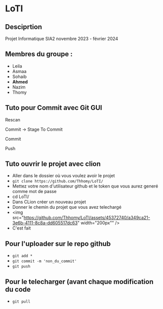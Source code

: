 # LoTI
## Desciprtion
Projet Informatique SIA2
novembre 2023 - février 2024
## Membres du groupe :
- Leila
- Asmaa
- Sohaib
- **Ahmed**
- Nazim
- Thomy
## Tuto pour Commit avec Git GUI
Rescan

Commit -> Stage To Commit

Commit

Push

## Tuto ouvrir le projet avec clion
* Aller dans le dossier où vous voulez avoir le projet
* ```git clone https://github.com/Thhomy/LoTI/ ```
* Mettez votre nom d'utilisateur github et le token que vous aurez generé comme mot de passe
* cd LoTI/
* Dans CLion créer un nouveau projet
* Donner le chemin du projet que vous avez telechargé
* <img src="https://github.com/Thhomy/LoTI/assets/45372740/a349ca21-3e6b-4111-8c8a-dd605517dc63" width="200px"" />
* C'est fait


## Pour l'uploader sur le repo github
* ```git add *```
* ```git commit -m 'non_du_commit'```
* ```git push```
## Pour le telecharger (avant chaque modification du code
* ```git pull```


